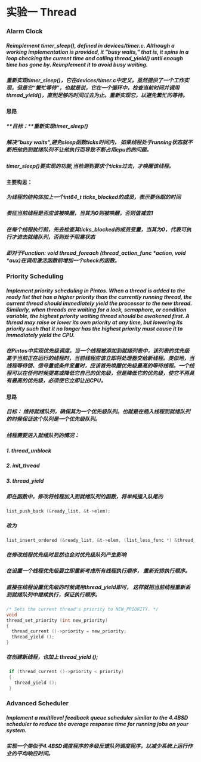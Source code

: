 # 实验一 Thread
### Alarm Clock
##### *Reimplement timer_sleep(), defined in devices/timer.c. Although a working implementation is provided, it "busy waits," that is, it spins in a loop checking the current time and calling thread_yield() until enough time has gone by. Reimplement it to avoid busy waiting.*
##### 重新实现timer_sleep()，它在devices/timer.c中定义。虽然提供了一个工作实现，但是它“繁忙等待”，也就是说，它在一个循环中，检查当前时间并调用thread_yield()，直到足够的时间过去为止。重新实现它，以避免繁忙的等待。
#### 思路
##### **目标：**重新实现timer_sleep()
##### 解决“busy waits“,避免sleep函数ticks时间内， 如果线程处于running状态就不断把他扔到就绪队列不让他执行而导致不断占用cpu的的问题。
##### timer_sleep()要实现的功能,当检测到要求个ticks过去，才唤醒该线程。
#### **主要构思：**
##### 为线程的结构体加上一个int64_t  ticks_blocked的成员，表示要休眠的时间
##### 表征当前线程是否应该被唤醒，当其为0则被唤醒，否则值减去1
##### 在每个线程执行前，先去检查其ticks_blocked的成员变量，当其为0，代表可执行才进去就绪队列，否则处于阻塞状态
##### 即对于Function: void thread_foreach (thread_action_func \*action, void \*aux)在调用激活函数前增加一个check的函数。


### Priority Scheduling
##### *Implement priority scheduling in Pintos. When a thread is added to the ready list that has a higher priority than the currently running thread, the current thread should immediately yield the processor to the new thread. Similarly, when threads are waiting for a lock, semaphore, or condition variable, the highest priority waiting thread should be awakened first. A thread may raise or lower its own priority at any time, but lowering its priority such that it no longer has the highest priority must cause it to immediately yield the CPU.*
##### 在Pintos中实现优先级调度。当一个线程被添加到就绪列表中，该列表的优先级高于当前正在运行的线程时，当前线程应该立即将处理器交给新线程。类似地，当线程等待锁、信号量或条件变量时，应该首先唤醒优先级最高的等待线程。一个线程可以在任何时候提高或降低它自己的优先级，但是降低它的优先级，使它不再具有最高的优先级，必须使它立即让出CPU。
#### 思路
##### **目标：** 维持就绪队列，确保其为一个优先级队列。也就是在插入线程到就绪队列的时候保证这个队列是一个优先级队列。
##### 线程需要进入就绪队列的情况：
##### 1. thread_unblock
##### 2. init_thread
##### 3. thread_yield
##### 即在函数中，修改将线程加入到就绪队列的函数，将单纯插入队尾的
```c
list_push_back (&ready_list, &t->elem);
```
##### 改为
```c
list_insert_ordered (&ready_list, &t->elem, (list_less_func *) &thread_cmp_priority, NULL);
```
##### 在修改线程优先级时显然也会对优先级队列产生影响
##### 在设置一个线程优先级要立即重新考虑所有线程执行顺序， 重新安排执行顺序。
##### 直接在线程设置优先级的时候调用thread_yield即可， 这样就把当前线程重新丢到就绪队列中继续执行，保证执行顺序。
```c
/* Sets the current thread's priority to NEW_PRIORITY. */
void
thread_set_priority (int new_priority)
{
  thread_current ()->priority = new_priority;
  thread_yield ();
}
```
##### 在创建新线程，也加上 thread_yield ();
```c
 if (thread_current ()->priority < priority)
 {
   thread_yield ();
 }
```

### Advanced Scheduler
##### *Implement a multilevel feedback queue scheduler similar to the 4.4BSD scheduler to reduce the average response time for running jobs on your system.*

##### 实现一个类似于4.4BSD调度程序的多级反馈队列调度程序，以减少系统上运行作业的平均响应时间。
